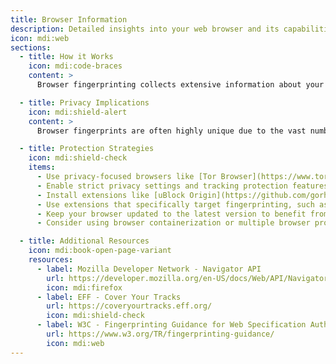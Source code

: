 ```yaml
---
title: Browser Information
description: Detailed insights into your web browser and its capabilities.
icon: mdi:web
sections:
  - title: How it Works
    icon: mdi:code-braces
    content: >
      Browser fingerprinting collects extensive information about your web browser through JavaScript APIs and HTTP headers. This includes details like browser name and version, user agent string, language and locale settings, time zone, screen resolution, installed fonts, and supported MIME types. Even subtle differences in browser configurations—such as enabled cookies, Do Not Track status, or supported HTML5 features—can contribute to creating a unique profile. This fingerprint can be used to identify and track your device across different websites, even without the use of cookies.

  - title: Privacy Implications
    icon: mdi:shield-alert
    content: >
      Browser fingerprints are often highly unique due to the vast number of possible combinations of browser attributes. Studies have shown that a significant percentage of browsers have unique fingerprints, allowing trackers to identify individual users across different sessions and websites. This tracking persists even when users employ traditional privacy measures like clearing cookies or using private browsing modes.

  - title: Protection Strategies
    icon: mdi:shield-check
    items:
      - Use privacy-focused browsers like [Tor Browser](https://www.torproject.org/), which standardizes browser fingerprints to make all users appear the same, or [Brave](https://brave.com/), which includes built-in fingerprinting protections.
      - Enable strict privacy settings and tracking protection features available in browsers like [Firefox](https://www.mozilla.org/en-US/firefox/) and [Safari](https://www.apple.com/safari/), which can block third-party cookies and trackers.
      - Install extensions like [uBlock Origin](https://github.com/gorhill/uBlock) or [Privacy Badger](https://privacybadger.org/) to block ads and trackers that may use fingerprinting.
      - Use extensions that specifically target fingerprinting, such as [CanvasBlocker](https://addons.mozilla.org/en-US/firefox/addon/canvasblocker/).
      - Keep your browser updated to the latest version to benefit from the latest security and privacy enhancements.
      - Consider using browser containerization or multiple browser profiles to isolate different browsing activities.

  - title: Additional Resources
    icon: mdi:book-open-page-variant
    resources:
      - label: Mozilla Developer Network - Navigator API
        url: https://developer.mozilla.org/en-US/docs/Web/API/Navigator
        icon: mdi:firefox
      - label: EFF - Cover Your Tracks
        url: https://coveryourtracks.eff.org/
        icon: mdi:shield-check
      - label: W3C - Fingerprinting Guidance for Web Specification Authors
        url: https://www.w3.org/TR/fingerprinting-guidance/
        icon: mdi:web
---
```

